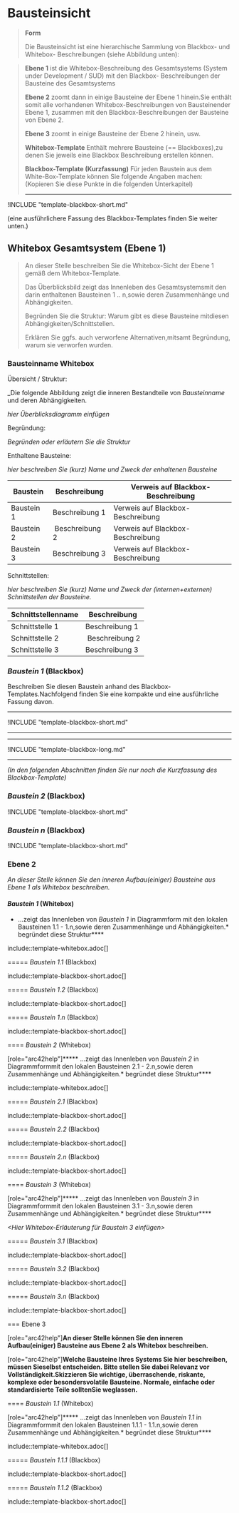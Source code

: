# Bausteinsicht

> __Form__
> 
> Die Bausteinsicht ist eine hierarchische Sammlung von Blackbox- und Whitebox- Beschreibungen (siehe Abbildung unten):

> **Ebene 1** ist die Whitebox-Beschreibung des Gesamtsystems (System under Development / SUD) mit den Blackbox- Beschreibungen der Bausteine des Gesamtsystems
>
> **Ebene 2** zoomt dann in einige Bausteine der Ebene 1 hinein.Sie enthält somit alle vorhandenen Whitebox-Beschreibungen von Bausteinender Ebene 1, zusammen mit den Blackbox-Beschreibungen der Bausteine von Ebene 2.
>
> **Ebene 3** zoomt in einige Bausteine der Ebene 2 hinein, usw.
>
> __Whitebox-Template__
> Enthält mehrere Bausteine (== Blackboxes),zu denen Sie jeweils eine Blackbox Beschreibung erstellen können.
> 
> __Blackbox-Template (Kurzfassung)__
> Für jeden Baustein aus dem White-Box-Template können Sie folgende Angaben machen: (Kopieren Sie diese Punkte in die folgenden Unterkapitel)
> 
> ----

!INCLUDE "template-blackbox-short.md"



(eine ausführlichere Fassung des Blackbox-Templates finden Sie weiter unten.)

## Whitebox Gesamtsystem (Ebene 1)

> An dieser Stelle beschreiben Sie die Whitebox-Sicht der Ebene 1 gemäß dem Whitebox-Template.
> 
> Das Überblicksbild zeigt das Innenleben des Gesamtsystemsmit den darin enthaltenen Bausteinen 1 .. n,sowie deren Zusammenhänge und Abhängigkeiten.
> 
> Begründen Sie die Struktur: Warum gibt es diese Bausteine mitdiesen Abhängigkeiten/Schnittstellen.
> 
> Erklären Sie ggfs. auch verworfene Alternativen,mitsamt Begründung, warum sie verworfen wurden.

### __Bausteinname__ Whitebox

Übersicht / Struktur:

_Die folgende Abbildung zeigt die inneren Bestandteile von _Bausteinname_
und deren Abhängigkeiten.

_hier Überblicksdiagramm einfügen_

Begründung:

_Begründen oder erläutern Sie die Struktur_

Enthaltene Bausteine:

_hier beschreiben Sie (kurz) Name und Zweck der enhaltenen Bausteine_


| Baustein | Beschreibung | Verweis auf Blackbox-Beschreibung |
| -------- | ------------ | --------------------------------- |
| Baustein 1 | Beschreibung 1 | Verweis auf Blackbox-Beschreibung |
| Baustein 2 | Beschreibung 2 | Verweis auf Blackbox-Beschreibung |
| Baustein 3 | Beschreibung 3 | Verweis auf Blackbox-Beschreibung |


Schnittstellen:

_hier beschreiben Sie (kurz) Name und Zweck der (internen+externen)
Schnittstellen der Bausteine._

| Schnittstellenname | Beschreibung |
| ------------------ | ------------ |
| Schnittstelle 1 | Beschreibung 1
| Schnittstelle 2 | Beschreibung 2
| Schnittstelle 3 | Beschreibung 3

### _Baustein 1_ (Blackbox)

Beschreiben Sie diesen Baustein anhand des Blackbox-Templates.Nachfolgend finden Sie eine kompakte und eine ausführliche Fassung davon.

----

!INCLUDE "template-blackbox-short.md"

----

----

!INCLUDE "template-blackbox-long.md"

----

*(In den folgenden Abschnitten finden Sie nur noch die Kurzfassung des Blackbox-Template)*

### _Baustein 2_ (Blackbox)

!INCLUDE "template-blackbox-short.md"

### _Baustein n_ (Blackbox)

!INCLUDE "template-blackbox-short.md"

### Ebene 2

*An dieser Stelle können Sie den inneren Aufbau(einiger) Bausteine aus Ebene 1 als Whitebox beschreiben.*

#### _Baustein 1_ (Whitebox)

* ...zeigt das Innenleben von _Baustein 1_ in Diagrammform mit den lokalen Bausteinen 1.1 - 1.n,sowie deren Zusammenhänge und Abhängigkeiten.* begründet diese Struktur****

include::template-whitebox.adoc[]

===== _Baustein 1.1_ (Blackbox)

include::template-blackbox-short.adoc[]

===== _Baustein 1.2_ (Blackbox)

include::template-blackbox-short.adoc[]

===== _Baustein 1.n_ (Blackbox)

include::template-blackbox-short.adoc[]

==== _Baustein 2_ (Whitebox)

[role="arc42help"]***** ...zeigt das Innenleben von _Baustein 2_ in Diagrammformmit den lokalen Bausteinen 2.1 - 2.n,sowie deren Zusammenhänge und Abhängigkeiten.* begründet diese Struktur****

include::template-whitebox.adoc[]

===== _Baustein 2.1_ (Blackbox)

include::template-blackbox-short.adoc[]

===== _Baustein 2.2_ (Blackbox)

include::template-blackbox-short.adoc[]

===== _Baustein 2.n_ (Blackbox)

include::template-blackbox-short.adoc[]

==== _Baustein 3_ (Whitebox)

[role="arc42help"]***** ...zeigt das Innenleben von _Baustein 3_ in Diagrammformmit den lokalen Bausteinen 3.1 - 3.n,sowie deren Zusammenhänge und Abhängigkeiten.* begründet diese Struktur****

_<Hier Whitebox-Erläuterung für Baustein 3 einfügen>_

===== _Baustein 3.1_ (Blackbox)

include::template-blackbox-short.adoc[]

===== _Baustein 3.2_ (Blackbox)

include::template-blackbox-short.adoc[]

===== _Baustein 3.n_ (Blackbox)

include::template-blackbox-short.adoc[]

=== Ebene 3

[role="arc42help"]****An dieser Stelle können Sie den inneren Aufbau(einiger) Bausteine aus Ebene 2 als Whitebox beschreiben.****

[role="arc42help"]****Welche Bausteine Ihres Systems Sie hier beschreiben, müssen Sieselbst entscheiden. Bitte stellen Sie dabei Relevanz vor Vollständigkeit.Skizzieren Sie wichtige, überraschende, riskante, komplexe oder besondersvolatile Bausteine. Normale, einfache oder standardisierte Teile solltenSie weglassen.****

==== _Baustein 1.1_ (Whitebox)

[role="arc42help"]***** ...zeigt das Innenleben von _Baustein 1.1_ in Diagrammformmit den lokalen Bausteinen 1.1.1 - 1.1.n,sowie deren Zusammenhänge und Abhängigkeiten.* begründet diese Struktur****

include::template-whitebox.adoc[]

===== _Baustein 1.1.1_ (Blackbox)

include::template-blackbox-short.adoc[]

===== _Baustein 1.1.2_ (Blackbox)

include::template-blackbox-short.adoc[]
